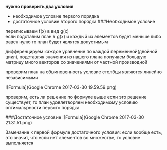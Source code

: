 **нужно проверить два условия**

* необходимое условие первого порядка
* достаточное условие второго порядка
###Необходимое условие

переписываем f(x) в вид g(x)  
если подставим план в g(x) и каждый из элементов будет меньше либо равен нулю
то план будет являтся допустимым 


дифференцируем каждое уравнение по каждой переменной(двойной цикл), подставляя значения из нашего плана
получаем большую матрицу  много векторов со значениями от частной производной


проверим план на обыкновенность
    условие столбцы являются линейно независимыми
    
![Formula](Google Chrome 2017-03-30 19.59.59.png)



проверим, есть ли решение по формуле выше
если это решение существует, то план удовлетворяем необходимому условию оптимальрности первого порядка



###Достаточное условие
![Formula](Google Chrome 2017-03-30 21.31.51.png)

Замечание к первой формуле достаточного условия: если вообще есть, это значит, что если нет элементов во множестве, то условие выполняется

